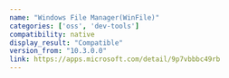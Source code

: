 ```yaml
---
name: "Windows File Manager(WinFile)"
categories: ['oss', 'dev-tools']
compatibility: native
display_result: "Compatible"
version_from: "10.3.0.0"
link: https://apps.microsoft.com/detail/9p7vbbbc49rb
---
```


